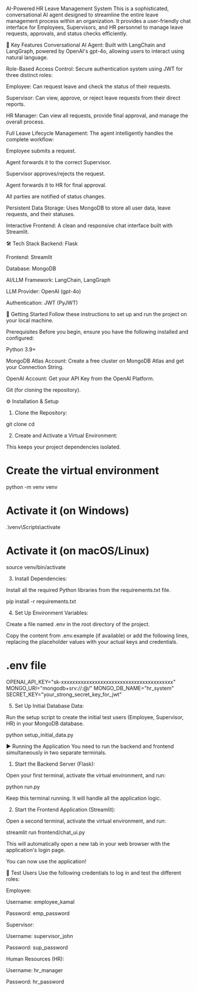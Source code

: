 AI-Powered HR Leave Management System
This is a sophisticated, conversational AI agent designed to streamline the entire leave management process within an organization. It provides a user-friendly chat interface for Employees, Supervisors, and HR personnel to manage leave requests, approvals, and status checks efficiently.

🌟 Key Features
Conversational AI Agent: Built with LangChain and LangGraph, powered by OpenAI's gpt-4o, allowing users to interact using natural language.

Role-Based Access Control: Secure authentication system using JWT for three distinct roles:

Employee: Can request leave and check the status of their requests.

Supervisor: Can view, approve, or reject leave requests from their direct reports.

HR Manager: Can view all requests, provide final approval, and manage the overall process.

Full Leave Lifecycle Management: The agent intelligently handles the complete workflow:

Employee submits a request.

Agent forwards it to the correct Supervisor.

Supervisor approves/rejects the request.

Agent forwards it to HR for final approval.

All parties are notified of status changes.

Persistent Data Storage: Uses MongoDB to store all user data, leave requests, and their statuses.

Interactive Frontend: A clean and responsive chat interface built with Streamlit.

🛠️ Tech Stack
Backend: Flask

Frontend: Streamlit

Database: MongoDB

AI/LLM Framework: LangChain, LangGraph

LLM Provider: OpenAI (gpt-4o)

Authentication: JWT (PyJWT)

🚀 Getting Started
Follow these instructions to set up and run the project on your local machine.

Prerequisites
Before you begin, ensure you have the following installed and configured:

Python 3.9+

MongoDB Atlas Account: Create a free cluster on MongoDB Atlas and get your Connection String.

OpenAI Account: Get your API Key from the OpenAI Platform.

Git (for cloning the repository).

⚙️ Installation & Setup
1. Clone the Repository:

git clone <your-repository-url>
cd <repository-folder-name>

2. Create and Activate a Virtual Environment:

This keeps your project dependencies isolated.

# Create the virtual environment
python -m venv venv

# Activate it (on Windows)
.\venv\Scripts\activate

# Activate it (on macOS/Linux)
source venv/bin/activate

3. Install Dependencies:

Install all the required Python libraries from the requirements.txt file.

pip install -r requirements.txt

4. Set Up Environment Variables:

Create a file named .env in the root directory of the project.

Copy the content from .env.example (if available) or add the following lines, replacing the placeholder values with your actual keys and credentials.

# .env file
OPENAI_API_KEY="sk-xxxxxxxxxxxxxxxxxxxxxxxxxxxxxxxxxxxxxxxx"
MONGO_URI="mongodb+srv://<username>:<password>@<your-cluster-url>/"
MONGO_DB_NAME="hr_system"
SECRET_KEY="your_strong_secret_key_for_jwt"

5. Set Up Initial Database Data:

Run the setup script to create the initial test users (Employee, Supervisor, HR) in your MongoDB database.

python setup_initial_data.py

▶️ Running the Application
You need to run the backend and frontend simultaneously in two separate terminals.

1. Start the Backend Server (Flask):

Open your first terminal, activate the virtual environment, and run:

python run.py

Keep this terminal running. It will handle all the application logic.

2. Start the Frontend Application (Streamlit):

Open a second terminal, activate the virtual environment, and run:

streamlit run frontend/chat_ui.py

This will automatically open a new tab in your web browser with the application's login page.

You can now use the application!

🧪 Test Users
Use the following credentials to log in and test the different roles:

Employee:

Username: employee_kamal

Password: emp_password

Supervisor:

Username: supervisor_john

Password: sup_password

Human Resources (HR):

Username: hr_manager

Password: hr_password